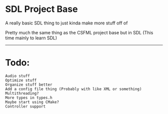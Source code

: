 # SDL Project Base
A really basic SDL thing to just kinda make more stuff off of

Pretty much the same thing as the CSFML project base but in SDL (This time mainly to learn SDL)

---

# Todo:

`Audio stuff`<br>
`Optimize stuff`<br>
`Organize stuff better`<br>
`Add a config file thing (Probably with like XML or something)`<br>
`Multithreading?`<br>
`More types in types.h`<br>
`Maybe start using CMake?`<br>
`Controller support`<br>

